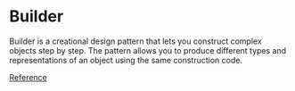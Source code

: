 # Builder

Builder is a creational design pattern that lets you construct complex objects step by step. The pattern allows you to produce different types and representations of an object using the same construction code.

[Reference](./src/Builder/Readme.md)